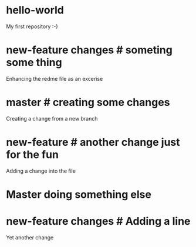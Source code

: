 # hello-world
My first repository :-)

# new-feature changes # someting some thing 
Enhancing the redme file as an excerise 

# master # creating some changes

Creating a change from a new branch

# new-feature # another change just for the fun

Adding a change into the file

# Master doing something else #
# new-feature changes # Adding a line

 
Yet another change
